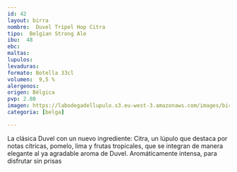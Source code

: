```yaml
---
id: 42
layout: birra
nombre:  Duvel Tripel Hop Citra
tipo:  Belgian Strong Ale
ibu:  48
ebc:
maltas: 
lupulos: 
levaduras: 
formato: Botella 33cl
volumen:  9,5 %
alergenos: 
origen: Bélgica
pvp: 2.80
imagen: https://labodegadellupulo.s3.eu-west-3.amazonaws.com/images/birras/duveltriple.jpg
categoria: [belga]

---
```

La clásica Duvel con un nuevo ingrediente: Citra, un lúpulo que destaca por notas cítricas, pomelo, lima y frutas tropicales, que se integran de manera elegante al ya agradable aroma de Duvel. Aromáticamente intensa, para disfrutar sin prisas






